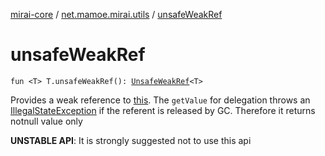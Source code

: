 [mirai-core](../index.md) / [net.mamoe.mirai.utils](index.md) / [unsafeWeakRef](./unsafe-weak-ref.md)

# unsafeWeakRef

`fun <T> T.unsafeWeakRef(): `[`UnsafeWeakRef`](-unsafe-weak-ref/index.md)`<T>`

Provides a weak reference to [this](unsafe-weak-ref/-this-.md).
The `getValue` for delegation throws an [IllegalStateException](https://kotlinlang.org/api/latest/jvm/stdlib/kotlin/-illegal-state-exception/index.html) if the referent is released by GC. Therefore it returns notnull value only

**UNSTABLE API**: It is strongly suggested not to use this api

